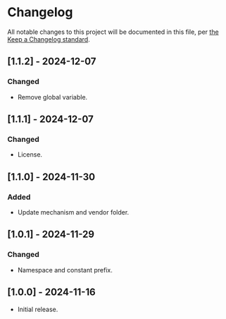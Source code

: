 # Changelog

All notable changes to this project will be documented in this file, per [the Keep a Changelog standard](http://keepachangelog.com/).

## [1.1.2] - 2024-12-07

### Changed

- Remove global variable.

## [1.1.1] - 2024-12-07

### Changed

- License.

## [1.1.0] - 2024-11-30

### Added

- Update mechanism and vendor folder.

## [1.0.1] - 2024-11-29

### Changed

- Namespace and constant prefix.

## [1.0.0] - 2024-11-16

- Initial release.
